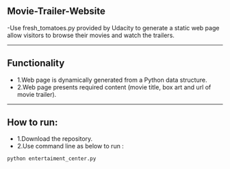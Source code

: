 ## Movie-Trailer-Website
-Use fresh_tomatoes.py provided by Udacity to generate a static web page allow visitors to browse their movies and watch the trailers.

---

## Functionality
  - 1.Web page is dynamically generated from a Python data structure.
  - 2.Web page presents required content (movie title, box art and url of movie trailer).

---
## How to run:
  - 1.Download the repository.
  - 2.Use command line as below to run :
```python
python entertaiment_center.py
```
